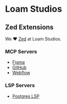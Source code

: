 # Loam Studios

## Zed Extensions

We :heart: [Zed](https://zed.dev/) at Loam Studios.

### MCP Servers

* [Figma](https://github.com/LoamStudios/zed-mcp-server-figma)
* [GitHub](https://github.com/LoamStudios/zed-mcp-server-github)
* [Webflow](https://github.com/LoamStudios/zed-mcp-server-webflow)

### LSP Servers

* [Postgres LSP](https://github.com/LoamStudios/zed-postgres-language-server)
